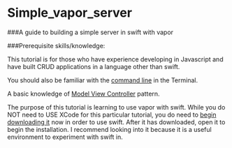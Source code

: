 # Simple_vapor_server
###A guide to building a simple server in swift with vapor

###Prerequisite skills/knowledge:

This tutorial is for those who have experience developing in Javascript and have built CRUD applications in a language other than swift.

You should also be familiar with the [command line](http://blog.teamtreehouse.com/introduction-to-the-mac-os-x-command-line) in the Terminal.

A basic knowledge of [Model View Controller](https://blog.codinghorror.com/understanding-model-view-controller/) pattern.

The purpose of this tutorial is learning to use vapor with swift. While you do NOT need to USE XCode for this particular tutorial, you do need to [begin downloading it](https://itunes.apple.com/us/app/xcode/id497799835?mt=12) now in order to use swift. After it has downloaded, open it to begin the installation. I recommend looking into it because it is a useful environment to experiment with swift in. 



